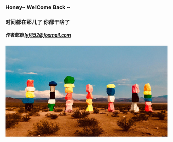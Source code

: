 ### Honey~ WelCome Back ~

### 时间都在那儿了 你都干啥了

##### 作者邮箱 lyf452@foxmail.com

![](../images/color.jpg)

